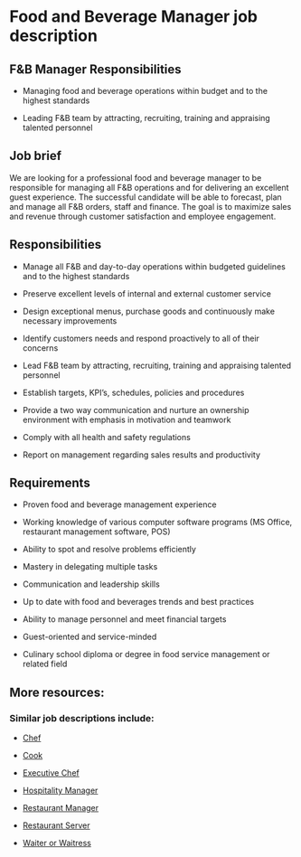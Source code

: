 # Food and Beverage Manager job description


## F&amp;B Manager Responsibilities
* Managing food and beverage operations within budget and to the highest standards

* Leading F&amp;B team by attracting, recruiting, training and appraising talented personnel


## Job brief

We are looking for a professional food and beverage manager to be responsible for managing all F&amp;B operations and for delivering an excellent guest experience. The successful candidate will be able to forecast, plan and manage all F&amp;B orders, staff and finance. The goal is to maximize sales and revenue through customer satisfaction and employee engagement.


## Responsibilities

* Manage all F&amp;B and day-to-day operations within budgeted guidelines and to the highest standards

* Preserve excellent levels of internal and external customer service

* Design exceptional menus, purchase goods and continuously make necessary improvements

* Identify customers needs and respond proactively to all of their concerns

* Lead F&amp;B team by attracting, recruiting, training and appraising talented personnel

* Establish targets, KPI’s, schedules, policies and procedures

* Provide a two way communication and nurture an ownership environment with emphasis in motivation and teamwork

* Comply with all health and safety regulations

* Report on management regarding sales results and productivity


## Requirements

* Proven food and beverage management experience

* Working knowledge of various computer software programs (MS Office, restaurant management software, POS)

* Ability to spot and resolve problems efficiently

* Mastery in delegating multiple tasks

* Communication and leadership skills

* Up to date with food and beverages trends and best practices

* Ability to manage personnel and meet financial targets

* Guest-oriented and service-minded

* Culinary school diploma or degree in food service management or related field

## More resources:
### Similar job descriptions include:
* <a href="https://resources.workable.com/chef-job-description">Chef</a>

* <a href="https://resources.workable.com/cook-job-description">Cook</a>

* <a href="https://resources.workable.com/executive-chef-job-description">Executive Chef</a>

* <a href="https://resources.workable.com/hospitality-manager-job-description">Hospitality Manager</a>

* <a href="https://resources.workable.com/restaurant-manager-job-description">Restaurant Manager</a>

* <a href="https://resources.workable.com/restaurant-server-job-description">Restaurant Server</a>

* <a href="https://resources.workable.com/waiter-or-waitress-job-description">Waiter or Waitress</a>
